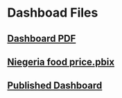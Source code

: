 # Dashboad Files
## [Dashboard PDF](https://drive.google.com/file/d/1TM2mgdwo9DZKHKT_FDfYCMctYId-_6lz/view)

## [Niegeria food price.pbix](https://drive.google.com/file/d/1WE_LS_pPhHr5zyEXfdGEZ_pC1MCJ19wh/view)

## [Published Dashboard](https://www.novypro.com/project/nigeria-food-price-)